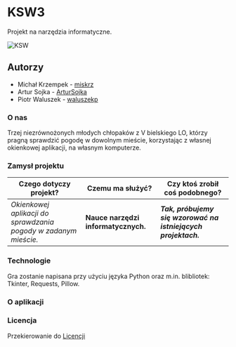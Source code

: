 # KSW3

Projekt na narzędzia informatyczne.

![KSW](https://sponsoringsport.pl/wp-content/uploads/2016/09/KSW-logo.png)

## Autorzy

- Michał Krzempek - [miskrz](https://github.com/miskrz)
- Artur Sojka - [ArturSojka](https://github.com/ArturSojka)
- Piotr Waluszek - [waluszekp](https://github.com/waluszekp)

### O nas

Trzej niezrównożonych młodych chłopaków z V bielskiego LO, którzy pragną sprawdzić pogodę w dowolnym mieście, korzystając z własnej okienkowej aplikacji, na własnym komputerze.

### Zamysł projektu

| Czego dotyczy projekt?                                          | Czemu ma służyć?                    | Czy ktoś zrobił coś podobnego?                                |
| --------------------------------------------------------------- | ----------------------------------- | ------------------------------------------------------------- |
| _Okienkowej aplikacji do sprawdzania pogody w zadanym mieście._ | **Nauce narzędzi informatycznych.** | **_Tak, próbujemy się wzorować na istniejących projektach._** |

### Technologie
Gra zostanie napisana przy użyciu języka Python oraz m.in. blibliotek: Tkinter, Requests, Pillow.

### O aplikacji
[comment]: <> (Artura część)

### Licencja
Przekierowanie do [Licencji](https://github.com/AGH-Narzedzia-Informatyczne-2022-2023/KSW3/blob/main/LICENSE.md)


